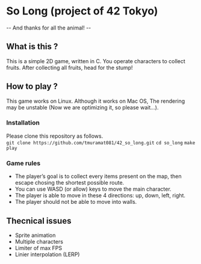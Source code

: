 # So Long (project of 42 Tokyo)
-- And thanks for all the animal! --

## What is this ?
This is a simple 2D game, written in C. You operate characters to collect fruits. After collecting all fruits, head for the stump!

## How to play ?
This game works on Linux.
Although it works on Mac OS, The rendering may be unstable (Now we are optimizing it, so please wait...). 

### Installation
Please clone this repository as follows.  
`git clone https://github.com/tmuramat081/42_so_long.git` 
`cd so_long` 
`make play` 

### Game rules
- The player’s goal is to collect every items present on the map, then escape
chosing the shortest possible route.
- You can use WASD (or allow) keys to move the main character.
- The player is able to move in these 4 directions: up, down, left, right.
- The player should not be able to move into walls.

## Thecnical issues
- Sprite animation
- Multiple characters
- Limiter of max FPS
- Linier interpolation (LERP)
